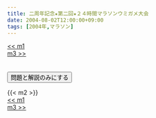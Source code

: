 ```yaml
---
title: 二周年記念★第二回★２４時間マラソンウミガメ大会
date: 2004-08-02T12:00:00+09:00
tags: [2004年,マラソン]
---
```

<div class="th_left"><a href="../m1"><< m1</a></div>
<div class="th_right"><a href="../m3">m3 >></a></div>
<br><br>
<script src="../../js/cupsoup.js"></script>
<form>
<input type="button" value="問題と解説のみにする" onClick="toggleCupsoup()">
</form>
{{< m2 >}}
<div class="th_left"><a href="../m1"><< m1</a></div>
<div class="th_right"><a href="../m3">m3 >></a></div>